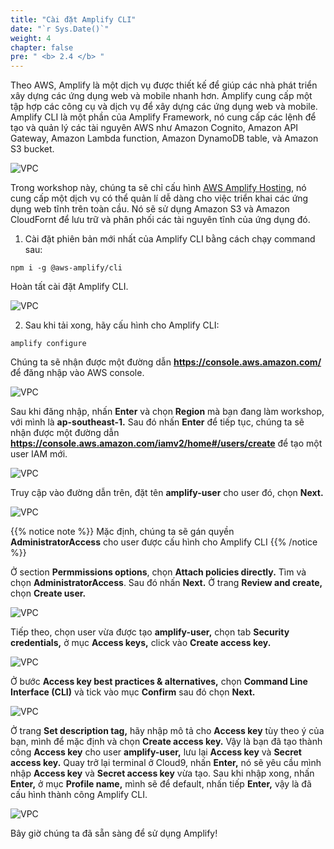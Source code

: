 ```yaml
---
title: "Cài đặt Amplify CLI"
date: "`r Sys.Date()`"
weight: 4
chapter: false
pre: " <b> 2.4 </b> "
---
```


Theo AWS, Amplify là một dịch vụ được thiết kế để giúp các nhà phát triển xây dựng các ứng dụng web và mobile nhanh hơn. Amplify cung cấp một tập hợp các công cụ và dịch vụ để xây dựng các ứng dụng web và mobile. Amplify CLI là một phần của Amplify Framework, nó cung cấp các lệnh để tạo và quản lý các tài nguyên AWS như Amazon Cognito, Amazon API Gateway, Amazon Lambda function, Amazon DynamoDB table, và Amazon S3 bucket.

![VPC](/images/2.prerequisite/2.4-amplifycli/amplifycli-1.gif)

Trong workshop này, chúng ta sẽ chỉ cấu hình [AWS Amplify Hosting](https://aws.amazon.com/amplify/hosting/), nó cung cấp một dịch vụ có thể quản lí dễ dàng cho việc triển khai các ứng dụng web tĩnh trên toàn cầu. Nó sẽ sử dụng Amazon S3 và Amazon CloudFornt để lưu trữ và phân phối các tài nguyên tĩnh của ứng dụng đó.

1. Cài đặt phiên bản mới nhất của Amplify CLI bằng cách chạy command sau:

```
npm i -g @aws-amplify/cli

```

Hoàn tất cài đặt Amplify CLI.

![VPC](/images/2.prerequisite/2.4-amplifycli/2.4-1.png)

2. Sau khi tải xong, hãy cấu hình cho Amplify CLI:

```
amplify configure
```

Chúng ta sẽ nhận được một đường dẫn **https://console.aws.amazon.com/** để đăng nhập vào AWS console.

![VPC](/images/2.prerequisite/2.4-amplifycli/2.4-2.png)

Sau khi đăng nhập, nhấn **Enter** và chọn **Region** mà bạn đang làm workshop, với mình là **ap-southeast-1.** Sau đó nhấn **Enter** để tiếp tục, chúng ta sẽ nhận được một đường dẫn **https://console.aws.amazon.com/iamv2/home#/users/create** để tạo một user IAM mới.

![VPC](/images/2.prerequisite/2.4-amplifycli/2.4-3.png)

Truy cập vào đường dẫn trên, đặt tên **amplify-user** cho user đó, chọn **Next.**

![VPC](/images/2.prerequisite/2.4-amplifycli/2.4-4.png)

{{% notice note  %}}
Mặc định, chúng ta sẽ gán quyền **AdministratorAccess** cho user được cấu hình cho Amplify CLI
{{% /notice %}}

Ở section **Permmissions options**, chọn **Attach policies directly.** Tìm và chọn **AdministratorAccess**. Sau đó nhấn **Next.** Ở trang **Review and create,** chọn **Create user.**

![VPC](/images/2.prerequisite/2.4-amplifycli/2.4-5.png)

Tiếp theo, chọn user vừa được tạo **amplify-user,** chọn tab **Security credentials,** ở mục **Access keys,** click vào **Create access key.**

![VPC](/images/2.prerequisite/2.4-amplifycli/2.4-6.png)

Ở bước **Access key best practices & alternatives,** chọn **Command Line Interface (CLI)** và tick vào mục **Confirm** sau đó chọn **Next.**

![VPC](/images/2.prerequisite/2.4-amplifycli/2.4-7.png)

Ở trang **Set description tag,** hãy nhập mô tả cho **Access key** tùy theo ý của bạn, mình để mặc định và chọn **Create access key.** Vậy là bạn đã tạo thành công **Access key** cho user **amplify-user,** lưu lại **Access key** và **Secret access key.** Quay trở lại terminal ở Cloud9, nhấn **Enter,** nó sẽ yêu cầu mình nhập **Access key** và **Secret access key** vừa tạo. Sau khi nhập xong, nhấn **Enter,** ở mục **Profile name,** mình sẽ để default, nhấn tiếp **Enter,** vậy là đã cấu hình thành công Amplify CLI.

![VPC](/images/2.prerequisite/2.4-amplifycli/2.4-8.png)

Bây giờ chúng ta đã sẵn sàng để sử dụng Amplify!

